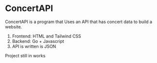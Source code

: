 # ConcertAPI

ConcertAPI is a program that Uses an API that has concert data to build a website.

1. Frontend: HTML and Tailwind CSS
2. Backend: Go + Javascript
3. API is written is JSON

Project still in works
